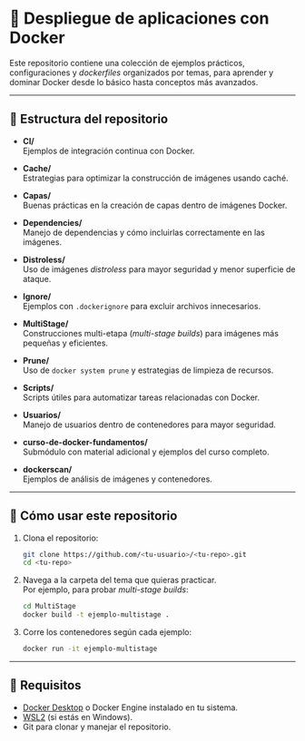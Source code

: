 # 🐳 Despliegue de aplicaciones con Docker

Este repositorio contiene una colección de ejemplos prácticos, configuraciones y *dockerfiles* organizados por temas, para aprender y dominar Docker desde lo básico hasta conceptos más avanzados.

---

## 📂 Estructura del repositorio

- **CI/**  
  Ejemplos de integración continua con Docker.

- **Cache/**  
  Estrategias para optimizar la construcción de imágenes usando caché.

- **Capas/**  
  Buenas prácticas en la creación de capas dentro de imágenes Docker.

- **Dependencies/**  
  Manejo de dependencias y cómo incluirlas correctamente en las imágenes.

- **Distroless/**  
  Uso de imágenes *distroless* para mayor seguridad y menor superficie de ataque.

- **Ignore/**  
  Ejemplos con `.dockerignore` para excluir archivos innecesarios.

- **MultiStage/**  
  Construcciones multi-etapa (*multi-stage builds*) para imágenes más pequeñas y eficientes.

- **Prune/**  
  Uso de `docker system prune` y estrategias de limpieza de recursos.

- **Scripts/**  
  Scripts útiles para automatizar tareas relacionadas con Docker.

- **Usuarios/**  
  Manejo de usuarios dentro de contenedores para mayor seguridad.

- **curso-de-docker-fundamentos/**  
  Submódulo con material adicional y ejemplos del curso completo.

- **dockerscan/**  
  Ejemplos de análisis de imágenes y contenedores.

---

## 🚀 Cómo usar este repositorio

1. Clona el repositorio:
   ```bash
   git clone https://github.com/<tu-usuario>/<tu-repo>.git
   cd <tu-repo>
   ```

2. Navega a la carpeta del tema que quieras practicar.  
   Por ejemplo, para probar *multi-stage builds*:
   ```bash
   cd MultiStage
   docker build -t ejemplo-multistage .
   ```

3. Corre los contenedores según cada ejemplo:
   ```bash
   docker run -it ejemplo-multistage
   ```

---

## 📘 Requisitos

- [Docker Desktop](https://www.docker.com/products/docker-desktop/) o Docker Engine instalado en tu sistema.
- [WSL2](https://learn.microsoft.com/en-us/windows/wsl/install) (si estás en Windows).
- Git para clonar y manejar el repositorio.
